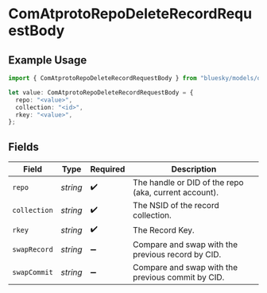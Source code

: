 # ComAtprotoRepoDeleteRecordRequestBody

## Example Usage

```typescript
import { ComAtprotoRepoDeleteRecordRequestBody } from "bluesky/models/operations";

let value: ComAtprotoRepoDeleteRecordRequestBody = {
  repo: "<value>",
  collection: "<id>",
  rkey: "<value>",
};
```

## Fields

| Field                                                 | Type                                                  | Required                                              | Description                                           |
| ----------------------------------------------------- | ----------------------------------------------------- | ----------------------------------------------------- | ----------------------------------------------------- |
| `repo`                                                | *string*                                              | :heavy_check_mark:                                    | The handle or DID of the repo (aka, current account). |
| `collection`                                          | *string*                                              | :heavy_check_mark:                                    | The NSID of the record collection.                    |
| `rkey`                                                | *string*                                              | :heavy_check_mark:                                    | The Record Key.                                       |
| `swapRecord`                                          | *string*                                              | :heavy_minus_sign:                                    | Compare and swap with the previous record by CID.     |
| `swapCommit`                                          | *string*                                              | :heavy_minus_sign:                                    | Compare and swap with the previous commit by CID.     |